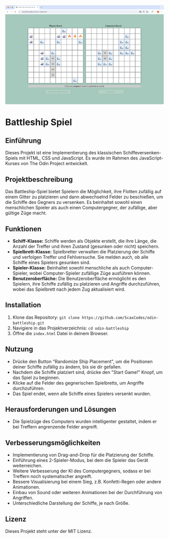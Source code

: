 <div style="display: flex; align-items: center; justify-content: center; gap: 10px;">
    <img src="readme-img/battleship-small.png" alt="Bildschirmfoto des Spiels">
</div>

# Battleship Spiel

## Einführung

Dieses Projekt ist eine Implementierung des klassischen Schiffeversenken-Spiels mit HTML, CSS und JavaScript. Es wurde im Rahmen des JavaScript-Kurses von The Odin Project entwickelt.

## Projektbeschreibung

Das Battleship-Spiel bietet Spielern die Möglichkeit, ihre Flotten zufällig auf einem Gitter zu platzieren und dann abwechselnd Felder zu beschießen, um die Schiffe des Gegners zu versenken. Es beinhaltet sowohl einen menschlichen Spieler als auch einen Computergegner, der zufällige, aber gültige Züge macht.

## Funktionen

- **Schiff-Klasse:** Schiffe werden als Objekte erstellt, die ihre Länge, die Anzahl der Treffer und ihren Zustand (gesunken oder nicht) speichern.
- **Spielbrett-Klasse:** Spielbretter verwalten die Platzierung der Schiffe und verfolgen Treffer und Fehlversuche. Sie melden auch, ob alle Schiffe eines Spielers gesunken sind.
- **Spieler-Klasse:** Beinhaltet sowohl menschliche als auch Computer-Spieler, wobei Computer-Spieler zufällige Züge ausführen können.
- **Benutzeroberfläche:** Die Benutzeroberfläche ermöglicht es den Spielern, ihre Schiffe zufällig zu platzieren und Angriffe durchzuführen, wobei das Spielbrett nach jedem Zug aktualisiert wird.

## Installation

1. Klone das Repository: `git clone https://github.com/ScaxCodes/odin-battleship.git`
2. Navigiere in das Projektverzeichnis: `cd odin-battleship`
3. Öffne die `index.html` Datei in deinem Browser.

## Nutzung

- Drücke den Button "Randomize Ship Placement", um die Positionen deiner Schiffe zufällig zu ändern, bis sie dir gefallen.
- Nachdem die Schiffe platziert sind, drücke den "Start Game!" Knopf, um das Spiel zu beginnen.
- Klicke auf die Felder des gegnerischen Spielbretts, um Angriffe durchzuführen.
- Das Spiel endet, wenn alle Schiffe eines Spielers versenkt wurden.

## Herausforderungen und Lösungen

- Die Spielzüge des Computers wurden intelligenter gestaltet, indem er bei Treffern angrenzende Felder angreift.

## Verbesserungsmöglichkeiten

- Implementierung von Drag-and-Drop für die Platzierung der Schiffe.
- Einführung eines 2-Spieler-Modus, bei dem die Spieler das Gerät weiterreichen.
- Weitere Verbesserung der KI des Computergegners, sodass er bei Treffern noch systematischer angreift.
- Bessere Visualisierung bei einem Sieg, z.B. Konfetti-Regen oder andere Animationen.
- Einbau von Sound oder weiteren Animationen bei der Durchführung von Angriffen.
- Unterschiedliche Darstellung der Schiffe, je nach Größe.

## Lizenz

Dieses Projekt steht unter der MIT Lizenz.
